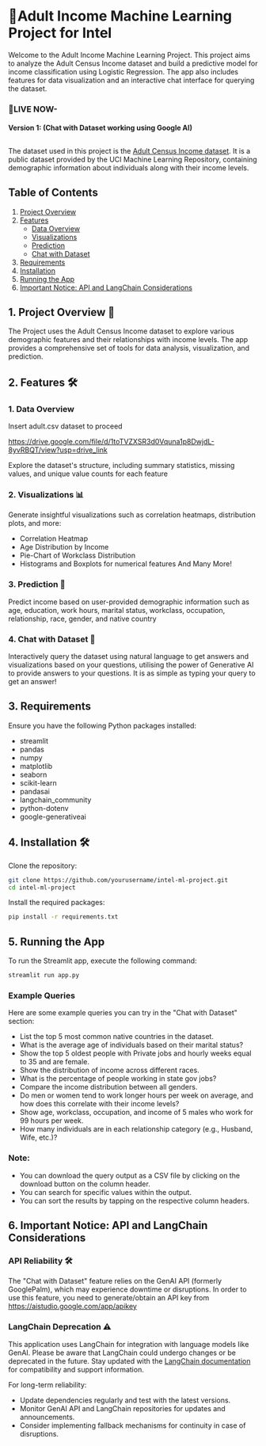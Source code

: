 # 🚀Adult Income Machine Learning Project for Intel 

Welcome to the Adult Income Machine Learning Project. This project aims to analyze the Adult Census Income dataset and build a predictive model for income classification using Logistic Regression. The app also includes features for data visualization and an interactive chat interface for querying the dataset. 

  ### 🔗LIVE NOW- 
  #### Version 1: (Chat with Dataset working using Google AI)
  

##
The dataset used in this project is the [Adult Census Income dataset](https://archive.ics.uci.edu/dataset/2/adult). It is a public dataset provided by the UCI Machine Learning Repository, containing demographic information about individuals along with their income levels.

## Table of Contents
1. [Project Overview](#project-overview)
2. [Features](#features)
   - [Data Overview](#data-overview)
   - [Visualizations](#visualizations)
   - [Prediction](#prediction)
   - [Chat with Dataset](#chat-with-dataset)
3. [Requirements](#requirements)
4. [Installation](#installation)
5. [Running the App](#running-the-app)
6. [Important Notice: API and LangChain Considerations](#important-notice-api-and-langchain-considerations)


## 1. Project Overview 📝
The Project uses the Adult Census Income dataset to explore various demographic features and their relationships with income levels. The app provides a comprehensive set of tools for data analysis, visualization, and prediction.

## 2. Features 🛠️
### 1. Data Overview
Insert adult.csv dataset to proceed 

https://drive.google.com/file/d/1toTVZXSR3d0Vquna1p8DwjdL-8yvRBQT/view?usp=drive_link

Explore the dataset's structure, including summary statistics, missing values, and unique value counts for each feature

### 2. Visualizations 📊
Generate insightful visualizations such as correlation heatmaps, distribution plots, and more:
- Correlation Heatmap
- Age Distribution by Income
- Pie-Chart of Workclass Distribution
- Histograms and Boxplots for numerical features
And Many More!

### 3. Prediction 🎯
Predict income based on user-provided demographic information such as age, education, work hours, marital status, workclass, occupation, relationship, race, gender, and native country

### 4. Chat with Dataset 💬
Interactively query the dataset using natural language to get answers and visualizations based on your questions, utilising the power of Generative AI to provide answers to your questions. It is as simple as typing your query to get an answer!

## 3. Requirements
Ensure you have the following Python packages installed:
- streamlit
- pandas
- numpy
- matplotlib
- seaborn
- scikit-learn
- pandasai
- langchain_community
- python-dotenv
- google-generativeai

## 4. Installation 🛠️
Clone the repository:
```sh
git clone https://github.com/yourusername/intel-ml-project.git
cd intel-ml-project
```
Install the required packages:

```sh
pip install -r requirements.txt
```

## 5. Running the App
To run the Streamlit app, execute the following command:
```sh
streamlit run app.py
```

  ### Example Queries
  Here are some example queries you can try in the "Chat with Dataset" section:
  
  -  List the top 5 most common native countries in the dataset.
  -  What is the average age of individuals based on their marital status?
  -  Show the top 5 oldest people with Private jobs and hourly weeks equal to 35 and are female.
  -  Show the distribution of income across different races.
  -  What is the percentage of people working in state gov jobs?
  -  Compare the income distribution between all genders.
  -  Do men or women tend to work longer hours per week on average, and how does this correlate with their income levels?
  -  Show age, workclass, occupation, and income of 5 males who work for 99 hours per week.
  -  How many individuals are in each relationship category (e.g., Husband, Wife, etc.)?  
  
 ### Note:
  - You can download the query output as a CSV file by clicking on the download button on the column header.
  - You can search for specific values within the output.
  - You can sort the results by tapping on the respective column headers.


## 6. Important Notice: API and LangChain Considerations

  ### API Reliability 🛠️
  
  The "Chat with Dataset" feature relies on the GenAI API (formerly GooglePalm), which may experience downtime or disruptions. In order to use this feature, you need to generate/obtain an API key from https://aistudio.google.com/app/apikey
  
  ### LangChain Deprecation ⚠️
  
  This application uses LangChain for integration with language models like GenAI. Please be aware that LangChain could undergo changes or be deprecated in the future. Stay updated with the [LangChain documentation](https://langchain.readthedocs.io/en/latest/) for compatibility and support information.
  
  For long-term reliability:
  - Update dependencies regularly and test with the latest versions.
  - Monitor GenAI API and LangChain repositories for updates and announcements.
  - Consider implementing fallback mechanisms for continuity in case of disruptions.
